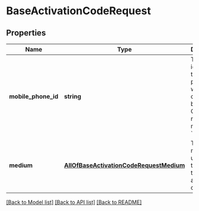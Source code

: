# BaseActivationCodeRequest

## Properties
Name | Type | Description | Notes
------------ | ------------- | ------------- | -------------
**mobile_phone_id** | **string** | The identifier of the mobile phone where the code must be sent. Only required if medium is &#x60;sms&#x60;. | [optional] 
**medium** | [**AllOfBaseActivationCodeRequestMedium**](AllOfBaseActivationCodeRequestMedium.md) | The medium the user wants to receive the activation code. | [optional] 

[[Back to Model list]](../../README.md#documentation-for-models) [[Back to API list]](../../README.md#documentation-for-api-endpoints) [[Back to README]](../../README.md)


